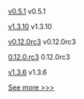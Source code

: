 
[v0.5.1](https://github.com/hyperledger-labs/yui-relayer/releases/tag/v0.5.1) v0.5.1

[v1.3.10](https://github.com/hyperledger/firefly-transaction-manager/releases/tag/v1.3.10) v1.3.10

[v0.12.0rc3](https://github.com/hyperledger/aries-acapy-docs/releases/tag/v0.12.0rc3) v0.12.0rc3

[0.12.0.rc3](https://github.com/hyperledger/aries-cloudagent-python/releases/tag/0.12.0.rc3) 0.12.0rc3

[v1.3.6](https://github.com/hyperledger/firefly-evmconnect/releases/tag/v1.3.6) v1.3.6


[See more >>>](https://start-here.hyperledger.org/releases)
